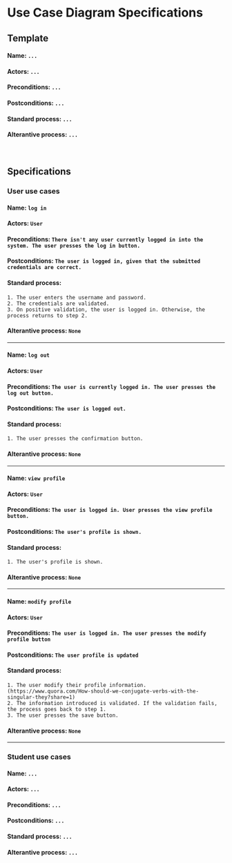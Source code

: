 # Use Case Diagram Specifications  

## Template  
#### Name: `...`  
#### Actors: `...`  
#### Preconditions: `...`  
#### Postconditions: `...`  
#### Standard process:  ```...```
#### Alterantive process: ```...```

<br>

## Specifications

### User use cases

#### Name: `log in`
#### Actors: `User`
#### Preconditions: `There isn't any user currently logged in into the system. The user presses the log in button.`
#### Postconditions: `The user is logged in, given that the submitted credentials are correct.`
#### Standard process:
``` 
1. The user enters the username and password.
2. The credentials are validated.
3. On positive validation, the user is logged in. Otherwise, the process returns to step 2.
``` 
#### Alterantive process: ```None```

---  

#### Name: `log out`
#### Actors: `User`
#### Preconditions: `The user is currently logged in. The user presses the log out button.`
#### Postconditions: `The user is logged out.`
#### Standard process:
```
1. The user presses the confirmation button.
```
#### Alterantive process: ```None```

---    

#### Name: `view profile`
#### Actors: `User`
#### Preconditions: `The user is logged in. User presses the view profile button.`
#### Postconditions: `The user's profile is shown.`
#### Standard process:
```
1. The user's profile is shown.
```
#### Alterantive process: ```None```

---    

#### Name: `modify profile`
#### Actors: `User`
#### Preconditions: `The user is logged in. The user presses the modify profile button`
#### Postconditions: `The user profile is updated`
#### Standard process:
```
1. The user modify their profile information. (https://www.quora.com/How-should-we-conjugate-verbs-with-the-singular-they?share=1)
2. The information introduced is validated. If the validation fails, the process goes back to step 1.
3. The user presses the save button.
```
#### Alterantive process: ```None```

--- 

### Student use cases
#### Name: `...`  
#### Actors: `...`  
#### Preconditions: `...`  
#### Postconditions: `...`  
#### Standard process:  ```...```
#### Alterantive process: ```...```

